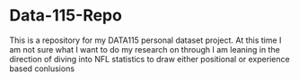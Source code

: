 # Data-115-Repo
This is a repository for my DATA115 personal dataset project. At this time I am not sure what I want to do my research on through I am leaning in the direction of diving into NFL statistics to draw either positional or experience based conlusions
